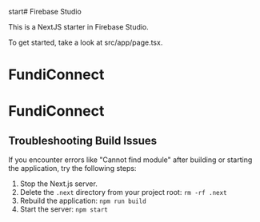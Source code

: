 start# Firebase Studio

This is a NextJS starter in Firebase Studio.

To get started, take a look at src/app/page.tsx.
# FundiConnect
# FundiConnect

## Troubleshooting Build Issues

If you encounter errors like "Cannot find module" after building or starting the application, try the following steps:
1. Stop the Next.js server.
2. Delete the `.next` directory from your project root: `rm -rf .next`
3. Rebuild the application: `npm run build`
4. Start the server: `npm start`
